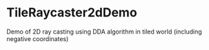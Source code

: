 # TileRaycaster2dDemo

Demo of 2D ray casting using DDA algorithm in tiled world (including negative coordinates)
